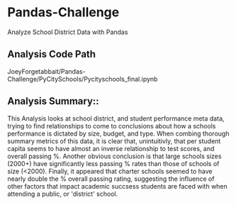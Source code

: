 # Pandas-Challenge
Analyze School District Data with Pandas 

## Analysis Code Path 
JoeyForgetabbait/Pandas-Challenge/PyCitySchools/Pycityschools_final.ipynb

## Analysis Summary::

This Analysis looks at school district, and student performance meta data, trying to find relationships to come to conclusions about how a schools performance is dictated by size, budget, and type. 
When combing thorough summary metrics of this data, it is clear that, unintuitivly, that per student capita seems to have almost an inverse relationship to test scores, and overall passing %. Another obvious 
conclusion is that large schools sizes (2000+) have significantly less passing % rates than those of schools of size (<2000). Finally, it appeared that charter schools seemed to have nearly double the % overall passing rating, suggesting the influence of other factors that impact academic succsess students are faced with when attending a public, or 'district' school. 

